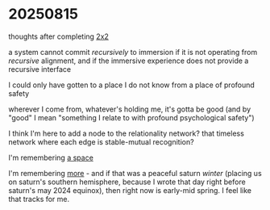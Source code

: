 # 20250815

thoughts after completing [2x2](2x2.md)

a system cannot commit _recursively_ to immersion if it is not operating from _recursive_ alignment, and if the immersive experience does not provide a recursive interface

I could only have gotten to a place I do not know from a place of profound safety

wherever I come from, whatever's holding me, it's gotta be good (and by "good" I mean "something I relate to with profound psychological safety")

I think I'm here to add a node to the relationality network? that timeless network where each edge is stable-mutual recognition?

I'm remembering [a space](../../../2024/12/14/a-space.md)

I'm remembering [more](../../../2024/04/09/more.md) - and if that was a peaceful saturn _winter_ (placing us on saturn's southern hemisphere, because I wrote that day right before saturn's may 2024 equinox), then right now is early-mid spring. I feel like that tracks for me.
